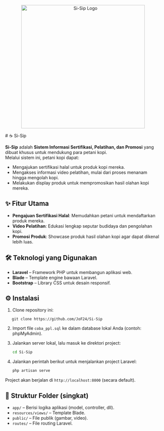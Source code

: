 <p align="center">
  <img src="public/gambar/logo.jpg" alt="Si-Sip Logo" width="400"/>
</p>
# ☕ Si-Sip

**Si-Sip** adalah **Sistem Informasi Sertifikasi, Pelatihan, dan Promosi** yang dibuat khusus untuk mendukung para petani kopi.  
Melalui sistem ini, petani kopi dapat:
- Mengajukan sertifikasi halal untuk produk kopi mereka.
- Mengakses informasi video pelatihan, mulai dari proses menanam hingga mengolah kopi.
- Melakukan display produk untuk mempromosikan hasil olahan kopi mereka.

## ✨ Fitur Utama
- **Pengajuan Sertifikasi Halal**: Memudahkan petani untuk mendaftarkan produk mereka.
- **Video Pelatihan**: Edukasi lengkap seputar budidaya dan pengolahan kopi.
- **Promosi Produk**: Showcase produk hasil olahan kopi agar dapat dikenal lebih luas.

## 🛠️ Teknologi yang Digunakan
- **Laravel** – Framework PHP untuk membangun aplikasi web.
- **Blade** – Template engine bawaan Laravel.
- **Bootstrap** – Library CSS untuk desain responsif.

## ⚙️ Instalasi

1. Clone repository ini:
````
   git clone https://github.com/JoF24/Si-Sip
````

2. Import file `coba_ppl.sql` ke dalam database lokal Anda (contoh: phpMyAdmin).
3. Jalankan server lokal, lalu masuk ke direktori project:

   ```bash
   cd Si-Sip
   ```
4. Jalankan perintah berikut untuk menjalankan project Laravel:

   ```bash
   php artisan serve
   ```

Project akan berjalan di `http://localhost:8000` (secara default).

## 📂 Struktur Folder (singkat)

* `app/` – Berisi logika aplikasi (model, controller, dll).
* `resources/views/` – Template Blade.
* `public/` – File publik (gambar, video).
* `routes/` – File routing Laravel.
